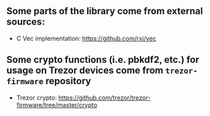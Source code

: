 ## Some parts of the library come from external sources:
- C Vec implementation: https://github.com/rxi/vec
## Some crypto functions (i.e. pbkdf2, etc.) for usage on Trezor devices come from `trezor-firmware` repository
- Trezor crypto: https://github.com/trezor/trezor-firmware/tree/master/crypto
